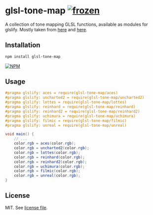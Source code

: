 # glsl-tone-map [![frozen](http://badges.github.io/stability-badges/dist/frozen.svg)](http://github.com/badges/stability-badges)

A collection of tone mapping GLSL functions, available as modules for glslify. Mostly taken from [here](https://bruop.github.io/tonemapping/) and [here](https://www.shadertoy.com/view/WdjSW3).

## Installation

```bash
npm install glsl-tone-map
```

[![NPM](https://nodei.co/npm/glsl-tone-map.png)](https://nodei.co/npm/glsl-tone-map/)

## Usage

```glsl
#pragma glslify: aces = require(glsl-tone-map/aces)
#pragma glslify: uncharted2 = require(glsl-tone-map/uncharted2)
#pragma glslify: lottes = require(glsl-tone-map/lottes)
#pragma glslify: reinhard = require(glsl-tone-map/reinhard)
#pragma glslify: reinhard2 = require(glsl-tone-map/reinhard2)
#pragma glslify: uchimura = require(glsl-tone-map/uchimura)
#pragma glslify: filmic = require(glsl-tone-map/filmic)
#pragma glslify: unreal = require(glsl-tone-map/unreal)

void main() {
	// ...
	color.rgb = aces(color.rgb);
	color.rgb = uncharted2(color.rgb);
	color.rgb = lottes(color.rgb);
	color.rgb = reinhard(color.rgb);
	color.rgb = reinhard2(color.rgb);
	color.rgb = uchimura(color.rgb);
	color.rgb = filmic(color.rgb);
	color.rgb = unreal(color.rgb);
}
```

## License

MIT. See [license file](https://github.com/dmnsgn/glsl-tone-map/blob/master/LICENSE.md).
